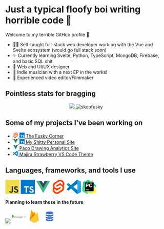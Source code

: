 # Just a typical floofy boi writing horrible code 🦊

Welcome to my terrible GitHub profile 👋

- 👨‍💻 Self-taught full-stack web developer working with the Vue and Svelte ecosystem (would go full stack soon)
- ✨ Currently learning Svelte, Python, TypeScript, MongoDB, Firebase, and basic SQL shit
- 📲 Web and UI/UX designer
- 🎵 Indie musician with a next EP in the works!
- 🎥 Experienced video editor/Filmmaker

## Pointless stats for bragging
<p align="center">
  <a href="https://github.com/anuraghazra/github-readme-stats">
      <img width="348" src="https://github-readme-stats.vercel.app/api/top-langs/?username=skepfusky&hide_title=true&layout=compact&theme=vue-dark&langs_count=10&hide_border=true&show_icons=true&include_all_commits=true&line_height=16">
  </a>
  <img width="465" src="https://github-readme-streak-stats.herokuapp.com/?user=skepfusky&theme=vue-dark&hide_border=true" alt="skepfusky">
</p>

## Some of my projects I've been working on
- <a href="https://www.github.com/skepfusky/The-Fusky-Corner"><img height="16" src="https://raw.githubusercontent.com/github/explore/main/topics/svelte/svelte.png"> <img height="16" src="https://raw.githubusercontent.com/github/explore/main/topics/typescript/typescript.png">&nbsp;The Fusky Corner</a>
- <a href="https://www.github.com/skepfusky/skepfusky.net"><img height="16" src="https://raw.githubusercontent.com/github/explore/main/topics/vue/vue.png"> <img height="16" src="https://raw.githubusercontent.com/github/explore/main/topics/typescript/typescript.png">&nbsp;My Shitty Personal Site</a>
- <a href="https://www.github.com/skepfusky/pandapaco-art-statistics"><img height="16" src="https://raw.githubusercontent.com/github/explore/main/topics/vue/vue.png">&nbsp;Paco Drawing Analytics Site</a>
- <a href="https://www.github.com/skepfusky/majira-strawberry-vscode-theme"><img height="16" src="https://raw.githubusercontent.com/github/explore/main/topics/visual-studio-code/visual-studio-code.png">&nbsp;Majira Strawberry VS Code Theme</a>

## Languages, frameworks, and tools I use

<code><img height="44" src="https://raw.githubusercontent.com/github/explore/main/topics/javascript/javascript.png"></code>
<code><img height="44" src="https://raw.githubusercontent.com/github/explore/main/topics/typescript/typescript.png"></code>
<code><img height="44" src="https://raw.githubusercontent.com/github/explore/main/topics/vue/vue.png"></code>
<code><img height="44" src="https://raw.githubusercontent.com/github/explore/main/topics/svelte/svelte.png"></code>
<code><img height="44" src="https://raw.githubusercontent.com/github/explore/main/topics/visual-studio-code/visual-studio-code.png"></code>
<code><img height="44" src="https://raw.githubusercontent.com/github/explore/main/topics/pycharm/pycharm.png"></code>

**Planning to learn these in the future**

<code><img height="44" src="https://github.com/skepfusky/skepfusky/blob/master/Python-logo-wikimedia.svg"></code>
<code><img height="44" src="https://raw.githubusercontent.com/github/explore/main/topics/mongodb/mongodb.png"></code>
<code><img height="44" src="https://raw.githubusercontent.com/github/explore/main/topics/firebase/firebase.png"></code>
<code><img height="44" src="https://raw.githubusercontent.com/github/explore/main/topics/sql/sql.png"></code>
